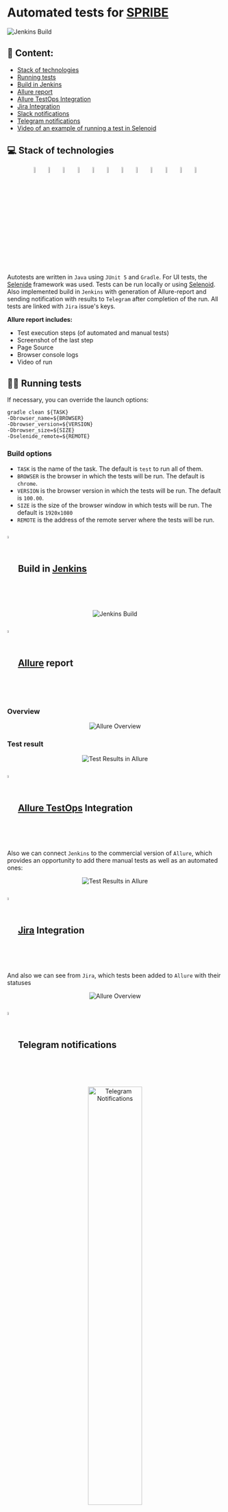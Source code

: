 # Automated tests for [SPRIBE](https://spribe.co)

<img title="Jenkins Build" src="images/screens/MainPage.png">

## :pushpin: Content:

- [Stack of technologies](#computer-stack-of-technologies)
- [Running tests](#running_woman-running-tests)
- [Build in Jenkins](#-build-in-jenkins)
- [Allure report](#-allure-report)
- [Allure TestOps Integration](#-allure-testops-integration)
- [Jira Integration](#-jira-integration)
- [Slack notifications](#-slack-notifications)
- [Telegram notifications](#-telegram-notifications)
- [Video of an example of running a test in Selenoid](#-video-of-an-example-of-running-a-test-in-selenoid)


## :computer: Stack of technologies

<p align="center">
<img width="6%" title="Java" src="images/logo/Java.svg">
<img width="6%" title="IntelliJ IDEA" src="images/logo/Idea.svg">
<img width="6%" title="GitHub" src="images/logo/GitHub.svg">
<img width="6%" title="JUnit5" src="images/logo/JUnit5.svg">
<img width="6%" title="Gradle" src="images/logo/Gradle.svg">
<img width="6%" title="Selenide" src="images/logo/Selenide.svg">
<img width="6%" title="Selenoid" src="images/logo/Selenoid.svg">
<img width="6%" title="Allure Report" src="images/logo/Allure.svg">
<img width="6%" title="Jenkins" src="images/logo/Jenkins.svg">
<img width="6%" title="Telegram" src="images/logo/Telegram.svg">
<img width="6%" title="Jira" src="images/logo/Jira.svg">
<img width="6%" title="Allure TestOps" src="images/logo/Allure_TO.svg">
</p>

Autotests are written in <code>Java</code> using <code>JUnit 5</code> and <code>Gradle</code>.
For UI tests, the [Selenide](https://selenide.org/) framework was used.
Tests can be run locally or using [Selenoid](https://aerokube.com/selenoid/).
Also implemented build in <code>Jenkins</code> with generation of Allure-report and sending notification with results to <code>Telegram</code> after completion of the run. All tests are linked with <code>Jira</code> issue's keys.

**Allure report includes:**

* Test execution steps (of automated and manual tests)
* Screenshot of the last step
* Page Source
* Browser console logs
* Video of run


## :running_woman: Running tests

If necessary, you can override the launch options:

```
gradle clean ${TASK}
-Dbrowser_name=${BROWSER}
-Dbrowser_version=${VERSION}
-Dbrowser_size=${SIZE}
-Dselenide_remote=${REMOTE}
```

### Build options

* <code>TASK</code> is the name of the task. The default is <code>test</code> to run all of them.
* <code>BROWSER</code> is the browser in which the tests will be run. The default is <code>chrome</code>.
* <code>VERSION</code> is the browser version in which the tests will be run. The default is <code>100.00</code>.
* <code>SIZE</code> is the size of the browser window in which tests will be run. The default is <code>1920x1080</code>
* <code>REMOTE</code> is the address of the remote server where the tests will be run.


## <img width="4%" style="vertical-align:middle" title="Jenkins" src="images/logo/Jenkins.svg"> Build in [Jenkins](https://jenkins.autotests.cloud/job/homework_15_test_project/)
<p align="center">
<img title="Jenkins Build" src="images/screens/JenkinsBuild.png">

</p>


## <img width="4%" style="vertical-align:middle" title="Allure Report" src="images/logo/Allure.svg"> [Allure](https://jenkins.autotests.cloud/job/homework_15_test_project/6/allure/) report
### Overview

<p align="center">
<img title="Allure Overview" src="images/screens/AllureReport1.png">
</p>

### Test result

<p align="center">
<img title="Test Results in Allure" src="images/screens/AllureReport2.png">
</p>


## <img width="4%" style="vertical-align:middle" title="Allure TestOps Report" src="images/logo/Allure_TO.svg"> [Allure TestOps](https://allure.autotests.cloud/launch/24378) Integration

Also we can connect <code>Jenkins</code> to the commercial version of <code>Allure</code>, which provides an opportunity to add there manual tests as well as an automated ones:

<p align="center">
<img title="Test Results in Allure" src="images/screens/AllureTestOps.png">
</p>


## <img width="4%" style="vertical-align:middle" title="Jira Integration" src="images/logo/Jira.svg"> [Jira](https://jira.autotests.cloud/browse/HOMEWORK-712) Integration

And also we can see from <code>Jira</code>, which tests been added to <code>Allure</code> with their statuses

<p align="center">
<img title="Allure Overview" src="images/screens/JiraResults.png">
</p>


## <img width="4%" style="vertical-align:middle" title="Telegram" src="images/logo/Telegram.svg"> Telegram notifications

<p align="center">
<img width="50%" title="Telegram Notifications" src="images/screens/telegram.png">
</p>


## <img width="4%" style="vertical-align:middle" title="Selenoid" src="images/logo/Selenoid.svg"> Video of an example of running a test in Selenoid

A video is attached to each test in the report. One of these videos is shown below.
<p align="center">
  <img title="Selenoid Video" src="images/video/video.gif">
</p>
